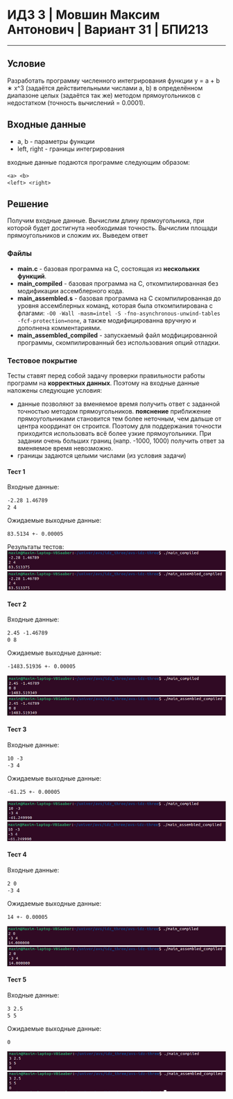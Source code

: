 # ИДЗ 3 | Мовшин Максим Антонович | Вариант 31 | БПИ213
****
## Условие
Разработать программу численного интегрирования функции y = a + b ∗ x^3
(задаётся действительными числами а, b) в определённом диапазоне целых (задаётся так же) методом прямоугольников
с недостатком (точность вычислений = 0.0001).
## Входные данные
- a, b - параметры функции
- left, right - границы интегрирования

входные данные подаются программе следующим образом:
```
<a> <b>
<left> <right>
```
## Решение
Получим входные данные. Вычислим длину прямоугольника, при которой будет достигнута необходимая точность. Вычислим площади прямоугольников и сложим их. Выведем ответ
 ### Файлы
- **main.c** - базовая программа на С, состоящая из **нескольких функций**.
- **main_compiled** - базовая программа на C, откомпилированная без модификации ассемблерного кода.
- **main_assembled.s** - базовая программа на C скомпилированная до уровня ассемблерных команд, которая была откомпилирована с флагами: `-O0 -Wall -masm=intel -S -fno-asynchronous-unwind-tables -fcf-protection=none`, а также модифицированна вручную и дополнена комментариями.
- **main_assembled_compiled** - запускаемый файл модфицированной программы, скомпилированный без использования опций отладки.
### Тестовое покрытие
Тесты ставят перед собой задачу проверки правильности работы программ на **корректных данных**. Поэтому на входные данные наложены следующие условия:
- данные позволяют за вменяемое время получить ответ с заданной точностью методом прямоугольников. **пояснение** приближение прямоугольниками становится тем более неточным, чем дальше от центра координат он строится. Поэтому для поддержания точности приходится использовать всё более узкие прямоугольники. При задании очень больших границ (напр. -1000, 1000) получить ответ за вменяемое время невозможно.
- границы задаются целыми числами (из условия задачи)

#### Тест 1
Входные данные:
```
-2.28 1.46789
2 4
```
Ожидаемые выходные данные:
```
83.5134 +- 0.00005
```
Результаты тестов:
![](/screenshots/test_one_main.png)
![](/screenshots/test_one_assembler.png)
#### Тест 2
Входные данные:
```
2.45 -1.46789
0 8
```
Ожидаемые выходные данные:
```
-1483.51936 +- 0.00005
```
![](/screenshots/test_two_main.png)
![](/screenshots/test_two_assembler.png)
#### Тест 3
Входные данные:
```
10 -3
-3 4
```
Ожидаемые выходные данные:
```
-61.25 +- 0.00005
```
![](/screenshots/test_three_main.png)
![](/screenshots/test_three_assembler.png)
#### Тест 4
Входные данные:
```
2 0
-3 4
```
Ожидаемые выходные данные:
```
14 +- 0.00005
```
![](/screenshots/test_four_main.png)
![](/screenshots/test_four_assembler.png)
#### Тест 5
Входные данные:
```
3 2.5
5 5
```
Ожидаемые выходные данные:
```
0
```
![](/screenshots/test_five_main.png)
![](/screenshots/test_five_assembler.png)
